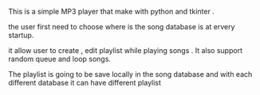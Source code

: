 This is a simple MP3 player that make with python and tkinter . 

the user first need to choose where is the song database is at ervery startup.

it allow user to create  , edit playlist while playing songs . 
It also support random queue and loop songs. 

The playlist is going to be save locally in the song database and with each different database it can have different playlist 

